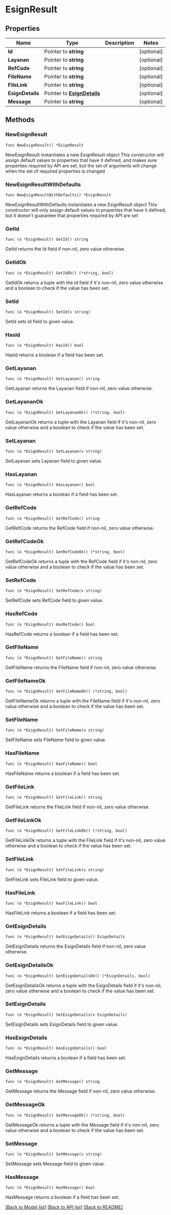 # EsignResult

## Properties

Name | Type | Description | Notes
------------ | ------------- | ------------- | -------------
**Id** | Pointer to **string** |  | [optional] 
**Layanan** | Pointer to **string** |  | [optional] 
**RefCode** | Pointer to **string** |  | [optional] 
**FileName** | Pointer to **string** |  | [optional] 
**FileLink** | Pointer to **string** |  | [optional] 
**EsignDetails** | Pointer to [**EsignDetails**](EsignDetails.md) |  | [optional] 
**Message** | Pointer to **string** |  | [optional] 

## Methods

### NewEsignResult

`func NewEsignResult() *EsignResult`

NewEsignResult instantiates a new EsignResult object
This constructor will assign default values to properties that have it defined,
and makes sure properties required by API are set, but the set of arguments
will change when the set of required properties is changed

### NewEsignResultWithDefaults

`func NewEsignResultWithDefaults() *EsignResult`

NewEsignResultWithDefaults instantiates a new EsignResult object
This constructor will only assign default values to properties that have it defined,
but it doesn't guarantee that properties required by API are set

### GetId

`func (o *EsignResult) GetId() string`

GetId returns the Id field if non-nil, zero value otherwise.

### GetIdOk

`func (o *EsignResult) GetIdOk() (*string, bool)`

GetIdOk returns a tuple with the Id field if it's non-nil, zero value otherwise
and a boolean to check if the value has been set.

### SetId

`func (o *EsignResult) SetId(v string)`

SetId sets Id field to given value.

### HasId

`func (o *EsignResult) HasId() bool`

HasId returns a boolean if a field has been set.

### GetLayanan

`func (o *EsignResult) GetLayanan() string`

GetLayanan returns the Layanan field if non-nil, zero value otherwise.

### GetLayananOk

`func (o *EsignResult) GetLayananOk() (*string, bool)`

GetLayananOk returns a tuple with the Layanan field if it's non-nil, zero value otherwise
and a boolean to check if the value has been set.

### SetLayanan

`func (o *EsignResult) SetLayanan(v string)`

SetLayanan sets Layanan field to given value.

### HasLayanan

`func (o *EsignResult) HasLayanan() bool`

HasLayanan returns a boolean if a field has been set.

### GetRefCode

`func (o *EsignResult) GetRefCode() string`

GetRefCode returns the RefCode field if non-nil, zero value otherwise.

### GetRefCodeOk

`func (o *EsignResult) GetRefCodeOk() (*string, bool)`

GetRefCodeOk returns a tuple with the RefCode field if it's non-nil, zero value otherwise
and a boolean to check if the value has been set.

### SetRefCode

`func (o *EsignResult) SetRefCode(v string)`

SetRefCode sets RefCode field to given value.

### HasRefCode

`func (o *EsignResult) HasRefCode() bool`

HasRefCode returns a boolean if a field has been set.

### GetFileName

`func (o *EsignResult) GetFileName() string`

GetFileName returns the FileName field if non-nil, zero value otherwise.

### GetFileNameOk

`func (o *EsignResult) GetFileNameOk() (*string, bool)`

GetFileNameOk returns a tuple with the FileName field if it's non-nil, zero value otherwise
and a boolean to check if the value has been set.

### SetFileName

`func (o *EsignResult) SetFileName(v string)`

SetFileName sets FileName field to given value.

### HasFileName

`func (o *EsignResult) HasFileName() bool`

HasFileName returns a boolean if a field has been set.

### GetFileLink

`func (o *EsignResult) GetFileLink() string`

GetFileLink returns the FileLink field if non-nil, zero value otherwise.

### GetFileLinkOk

`func (o *EsignResult) GetFileLinkOk() (*string, bool)`

GetFileLinkOk returns a tuple with the FileLink field if it's non-nil, zero value otherwise
and a boolean to check if the value has been set.

### SetFileLink

`func (o *EsignResult) SetFileLink(v string)`

SetFileLink sets FileLink field to given value.

### HasFileLink

`func (o *EsignResult) HasFileLink() bool`

HasFileLink returns a boolean if a field has been set.

### GetEsignDetails

`func (o *EsignResult) GetEsignDetails() EsignDetails`

GetEsignDetails returns the EsignDetails field if non-nil, zero value otherwise.

### GetEsignDetailsOk

`func (o *EsignResult) GetEsignDetailsOk() (*EsignDetails, bool)`

GetEsignDetailsOk returns a tuple with the EsignDetails field if it's non-nil, zero value otherwise
and a boolean to check if the value has been set.

### SetEsignDetails

`func (o *EsignResult) SetEsignDetails(v EsignDetails)`

SetEsignDetails sets EsignDetails field to given value.

### HasEsignDetails

`func (o *EsignResult) HasEsignDetails() bool`

HasEsignDetails returns a boolean if a field has been set.

### GetMessage

`func (o *EsignResult) GetMessage() string`

GetMessage returns the Message field if non-nil, zero value otherwise.

### GetMessageOk

`func (o *EsignResult) GetMessageOk() (*string, bool)`

GetMessageOk returns a tuple with the Message field if it's non-nil, zero value otherwise
and a boolean to check if the value has been set.

### SetMessage

`func (o *EsignResult) SetMessage(v string)`

SetMessage sets Message field to given value.

### HasMessage

`func (o *EsignResult) HasMessage() bool`

HasMessage returns a boolean if a field has been set.


[[Back to Model list]](../README.md#documentation-for-models) [[Back to API list]](../README.md#documentation-for-api-endpoints) [[Back to README]](../README.md)


